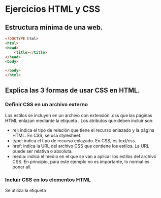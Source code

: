 # Ejercicios HTML y CSS
## Estructura mínima de una web.
```html
<!DOCTYPE html>
<html>
<head>
	<title></title>
</head>
<body>

</body>
</html>
```

## Explica las 3 formas de usar CSS en HTML.

### Definir CSS en un archivo externo

Los estilos se incluyen en un archivo con extensión .css que las páginas HTML enlazan mediante la etiqueta <link>. Los atributos que deben incluir son:

- rel: indica el tipo de relación que tiene el recurso enlazado y la página HTML. En CSS, se usa stylesheet.
- type: indica el tipo de recurso enlazado. En CSS, es text/css.
- href: indica la URL del archivo CSS que contiene los estilos. La URL puede ser relativa o absoluta.
- media: indica el medio en el que se van a aplicar los estilos del archivo CSS. En principio, para este ejemplo no es importante, lo normal es poner all.

### Incluir CSS en los elementos HTML

Se utiliza la etiqueta <style> como atributo de la etiqueta que queremos personalizar.
	
### Incluir CSS en el propio documento HTML

Mediante la etiqueta <style> dentro de la cabecera del documento. Dentro de <style> ponemos los estilos que queramos incluir en el documento HTML. Es importante incluir el atributo type=”text/css”.

Es usado para definir estilos especificos en una determinada página HTML. Su desventaja es a la hora de modificar los estilos, ya que debemos cambiar los estilos de todas las páginas donde lo hayamos incluido de esta manera.

## Crea una lista sin ordenar con 5 ingredientes de una receta de cocina.
```html
<!DOCTYPE html>
<html>
<head>
<style>
ul {
    list-style-type: square;
}
</style>
</head>
<body>
	<p>Ingredientes:</p>
	<ul>
		<li>1 cucharada de sal</li>
		<li>500g de harina</li>
		<li>2 huevos</li>
		<li>500ml de acite</li>
		<li>Veneno mortal</li>
	</ul>
</body>
</html>
```

## Como se puede incluir javascript en HTML.

### Introducir JavaScript en los elementos de HTML
Esta es la forma menos utilizada, consiste precisamente en introducir los elementos de JavaSript en una etiqueta de nuestro código html, un ejemplo sería ```<span onclick="alert('Hola Mundo!')">Haz click aquí</span>```, el problema que tiene este método es que ensucia mucho el código HTML y complica su mantenimiento.

### Introducir JavaScript en el documento
Seguimos introduciendo el código dentro del mismo documento solo que esta vez lo hacemos entre las etiquetas <script> que se pueden introducir en cualquier parte del código html, aunque es recomendable que se haga dentro de la cabecera del documento XHTML, es decir dentro de la etiqueta <head>. 
Ejemplo:
```html	
<html>
<head>
    <title>Introducción de código js en las etiquetas script</title>
    <script type="text/javascript">
        alert('Hola Mundo!');
    </script>
</head>
<body>
Bienvenido a JavaScript
</body>
</html>
```
Para que el documento quede validado la etiqueta script debe de tener el atributo type=”text/javascript”.

### Introducir JavaScript en un archivo externo
La mejor opción cuando tenemos un código que afecta a diferentes páginas del sitio o es un código muy elaborado.

Para ello utilizamos de nuevo la etiqueta script que podemos repetir para insertar diferentes archivos JS en un mismo sitio por medio del atributo src que apunta la url del archivo JS que se quiere enlazar. Estos archivos cuya extensión es .js se pueden crear con cualquier editor de texto que queramos.

Archivo script.js

```alert('Hola Mundo!');```

Archivo html que enlaza a script.js
```html
<html>
<head>
    <title>Introducción de código js en las etiquetas script</title>
    <script type="text/javascript" src="script.js"></script>
</head>
<body>
Bienvenido a JavaScript
</body>
</html>
```
Esta forma simplifica el código de la pagina ya que no tiene elementos extraños, se puede reutilizar en todas las páginas del sitio, es fácil de mantener y modificar para que afecte a todas las webs del sitio, por lo que es la más recomendable de utilizar.

## ¿Que diferencia hay entre una clase y una ID?

Dentro de los selectores en CSS, cada uno tiene un determinado peso siendo el Selector de Id el que tiene más peso, seguido del selector de Clase y finalmente el selector de tipo. Dd se usa par aidentificar un elemento unico en el documento HTML, eso significa que si hay un elemento que tiene asignado el atributo ID="principal" no podrá haber otro ID con igual valor (es decir, con el mismo nombre).Para su sintaxis, solamente se utiliza el carácter (#) delante de la id a la que vayamos a modificar sus parámetros, mientras que las clases (class) se usan para aplicar estilos iguales a varios elementos HTML, o sea, una clase es una serie de estilos definidos que se pueden usar muchas veces en cualquier etiqueta HTML. El selector de clases consta de un punto (.) seguido por el nombre de la clase que hayamos creado (el nombre lo elegimos nosotros).
